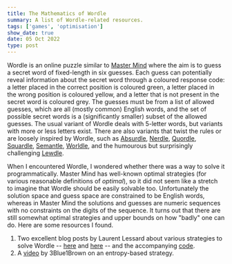 ```yaml
---
title: The Mathematics of Wordle
summary: A list of Wordle-related resources.
tags: ['games', 'optimisation']
show_date: true
date: 05 Oct 2022
type: post
---
```

Wordle is an online puzzle similar to [Master Mind](https://en.wikipedia.org/wiki/Mastermind_(board_game)) where the aim is to guess a secret word of fixed-length in six guesses. Each guess can potentially reveal information about the secret word through a coloured response code: a letter placed in the correct position is coloured green, a letter placed in the wrong position is coloured yellow, and a letter that is not present in the secret word is coloured grey. The guesses must be from a list of allowed guesses, which are all (mostly common) English words, and the set of possible secret words is a (significantly smaller) subset of the allowed guesses. The usual variant of Wordle deals with 5-letter words, but variants with more or less letters exist. There are also variants that twist the rules or are loosely inspired by Wordle, such as [Absurdle](https://qntm.org/files/absurdle/absurdle.html), [Nerdle](https://nerdlegame.com/), [Quordle](https://www.quordle.com/#/), [Squardle](https://fubargames.se/squardle/), [Semantle](https://semantle.com/), [Worldle](https://worldle.teuteuf.fr/), and the humourous but surprisingly challenging [Lewdle](https://www.lewdlegame.com/). 

When I encountered Wordle, I wondered whether there was a way to solve it programmatically. Master Mind has well-known optimal strategies (for various reasonable definitions of *optimal*), so it did not seem like a stretch to imagine that Wordle should be easily solvable too. Unfortunately the solution space and guess space are constrained to be English words, whereas in Master Mind the solutions and guesses are numeric sequences with no constraints on the digits of the sequence. It turns out that there are still somewhat optimal strategies and upper bounds on how "badly" one can do. Here are some resources I found. 
1. Two excellent blog posts by Laurent Lessard about various strategies to solve Wordle -- [here](https://laurentlessard.com/solving-wordle/) and [here](https://laurentlessard.com/bookproofs/optimal-wordle/) -- and the accompanying [code](https://github.com/LaurentLessard/wordlesolver).
2. A [video](https://www.youtube.com/watch?v=v68zYyaEmEA&ab_channel=3Blue1Brown) by 3Blue1Brown on an entropy-based strategy.